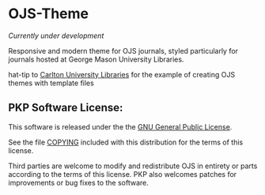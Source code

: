 # OJS-Theme

*Currently under development*

Responsive and modern theme for OJS journals, styled particularly for journals hosted at George Mason University Libraries.

hat-tip to [Carlton University Libraries](https://github.com/cu-library/OJS-Modern-Theme) for the example of creating OJS themes with template files

## PKP Software License:
This software is released under the the [GNU General Public License](https://github.com/pkp/ojs/blob/master/docs/COPYING).

See the file [COPYING](https://github.com/pkp/ojs/blob/master/docs/COPYING) included with this distribution for the terms of this license.

Third parties are welcome to modify and redistribute OJS in entirety or parts according to the terms of this license. PKP also welcomes patches for improvements or bug fixes to the software.
